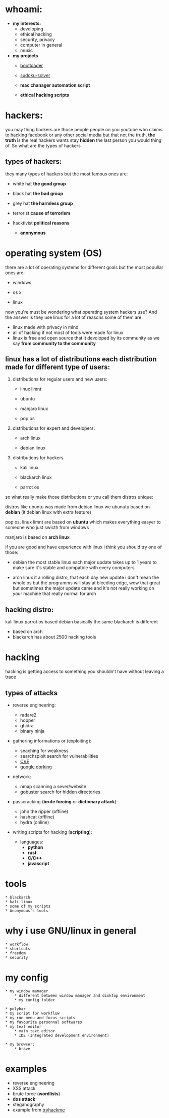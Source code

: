 # whoami:
* **my interests:**
    * developing
    * ethical hacking
    * security, privacy
    * computer in general
    * music
* **my projects**
    * [bootloader](https://github.com/abdellatif-dev/bootloader.git)

    * [sudoku-solver](https://github.com/abdellatif-dev/sudoku-solver.git)
      
    * **mac chanager automation script**
      
    * **ethical hacking scripts**
# hackers:
you may thing hackers are those people people on you youtube who claims to hacking facebook or any other social media but that not the truth, **the truth** is the real hackers wants stay **hidden** the last person you would thing of. So what are the types of hackers
## types of hackers:
they many types of hackers but the most famous ones are:
* white hat **the good group**

* black hat **the bad group**

* grey hat **the harmless group**

* terrorist **cause of terrorism**

* hacktivist **political reasons**
    * **anonymous**

# operating system (OS)
there are a lot of operating systems for different goals but the most popullar ones are:
* windows

* os x

* linux

now you're must be wondering what operating system hackers use? And the answer is they use linux for a lot of reasons some of them are:
* linux made with privacy in mind
* all of hacking if not most of tools were made for linux
* linux is free and open source that it devoloped by its community as we say **from community to the community**
## linux has a lot of distributions each distribution made for different type of users:

1. distributions for regular users and new users:
    * linux limnt

    * ubuntu 


    * manjaro linux


    * pop os

2. distributions for expert and developers:
    * arch linux

    * debian linux
    
3. distributions for hackers

    * kali linux

    * blackarch linux
    
    * parrot os

so what really make those distributions or you call them distros unique:

distros like ubuntu was made from debian linux we ubunutu based on **debian** (it debian linux with extra feature)

pop os, linux limnt are based on **ubuntu** which makes everything easyer to someone who just swicth from windows

manjaro is based on **arch linux**

if you are good and have experience with linux i think you should try one of those:
* debian the most stable linux each major update takes up to 1 years to make sure it's stable and compatble with every computers 

* arch linux it a rolling distro, that each day new update i don't mean the whole os but the programms will stay at bleeding edge, wow that great but sometimes the major update came and it's not really working on your machine that really normal for arch 

## hacking distro:
kali linux parrot os based debian basically the same
blackarch is different
* based on arch
* blackarch has about 2500 hacking tools 

# hacking
hacking is getting access to something you shouldn't have without leaving a trace

## types of attacks 
* reverse engineering:
    * radare2
    * hopper
    * ghidra
    * binary ninja

* gathering informations or (exploiting):
    * seaching for weakness
    * searchsploit search for vulnerabilities
    * [CVE](https://cve.mitre.org/)
    * [google dorking](https://google.com/)

* network:
    * nmap scanning a sever/website 
    * gobuster search for hidden directories

* passcracking (**brute forcing** or **dictionary attack**):
    * john the ripper (offline)
    * hashcat (offline)
    * hydra (online)

* writing scripts for hacking (**scripting**):
    * languages: 
        * **python**
        * **rust**
        * **C/C++**
        * **javascript**

# tools
    * blackarch
    * kali linux
    * some of my scripts
    * Anonymous's tools

# why i use GNU/linux in general
    * workflow
    * shortcuts
    * freedom
    * security   

# my config 
    * my window manager
        * different between window manager and disktop environment
        * my config folder

    * polybar
    * my script for workflow
    * my run menu and focus scripts
    * my favourite personnal softwares
    * my text editor 
        * main text editor
        * IDE (Integrated development environment)

    * my browser:
        * brave

# examples
* reverse engineering
* XSS attack
* brute force (**wordlists**)
* **dos attack**
* steganography
* example from [tryhackme](tryhackme.com)
